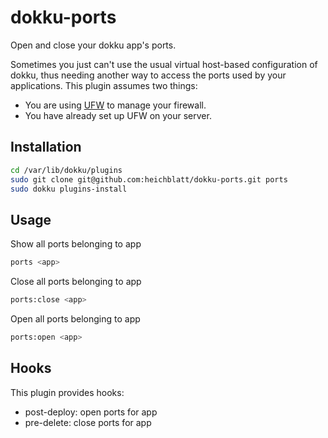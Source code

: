 # dokku-ports

Open and close your dokku app's ports.

Sometimes you just can't use the usual virtual host-based configuration of dokku, thus needing another way to access the ports used by your applications.
This plugin assumes two things:
* You are using [UFW](https://launchpad.net/ufw) to manage your firewall.
* You have already set up UFW on your server.

## Installation

```bash
cd /var/lib/dokku/plugins
sudo git clone git@github.com:heichblatt/dokku-ports.git ports
sudo dokku plugins-install
```

## Usage

Show all ports belonging to app
```bash
ports <app>
```

Close all ports belonging to app
```bash
ports:close <app>
```

Open all ports belonging to app
```bash
ports:open <app>
```

## Hooks

This plugin provides hooks:

* post-deploy: open ports for app
* pre-delete: close ports for app
